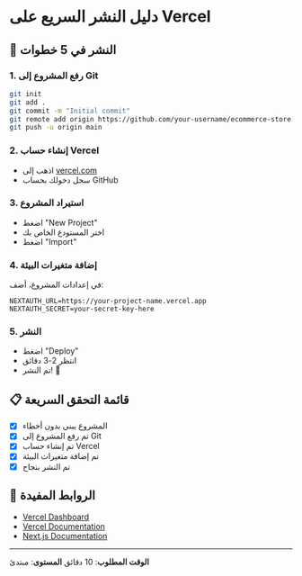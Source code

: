 # دليل النشر السريع على Vercel

## 🚀 النشر في 5 خطوات

### 1. رفع المشروع إلى Git
```bash
git init
git add .
git commit -m "Initial commit"
git remote add origin https://github.com/your-username/ecommerce-store.git
git push -u origin main
```

### 2. إنشاء حساب Vercel
- اذهب إلى [vercel.com](https://vercel.com)
- سجل دخولك بحساب GitHub

### 3. استيراد المشروع
- اضغط "New Project"
- اختر المستودع الخاص بك
- اضغط "Import"

### 4. إضافة متغيرات البيئة
في إعدادات المشروع، أضف:
```env
NEXTAUTH_URL=https://your-project-name.vercel.app
NEXTAUTH_SECRET=your-secret-key-here
```

### 5. النشر
- اضغط "Deploy"
- انتظر 2-3 دقائق
- تم النشر! 🎉

## 📋 قائمة التحقق السريعة

- [x] المشروع يبني بدون أخطاء
- [x] تم رفع المشروع إلى Git
- [x] تم إنشاء حساب Vercel
- [x] تم إضافة متغيرات البيئة
- [x] تم النشر بنجاح

## 🔗 الروابط المفيدة

- [Vercel Dashboard](https://vercel.com/dashboard)
- [Vercel Documentation](https://vercel.com/docs)
- [Next.js Documentation](https://nextjs.org/docs)

---

**الوقت المطلوب**: 10 دقائق
**المستوى**: مبتدئ 